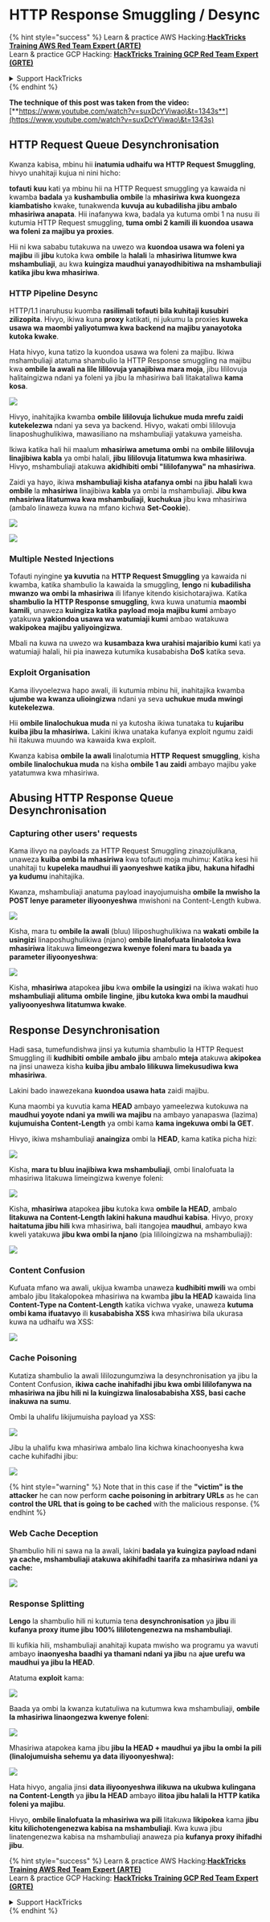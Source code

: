 # HTTP Response Smuggling / Desync

{% hint style="success" %}
Learn & practice AWS Hacking:<img src="/.gitbook/assets/arte.png" alt="" data-size="line">[**HackTricks Training AWS Red Team Expert (ARTE)**](https://training.hacktricks.xyz/courses/arte)<img src="/.gitbook/assets/arte.png" alt="" data-size="line">\
Learn & practice GCP Hacking: <img src="/.gitbook/assets/grte.png" alt="" data-size="line">[**HackTricks Training GCP Red Team Expert (GRTE)**<img src="/.gitbook/assets/grte.png" alt="" data-size="line">](https://training.hacktricks.xyz/courses/grte)

<details>

<summary>Support HackTricks</summary>

* Check the [**subscription plans**](https://github.com/sponsors/carlospolop)!
* **Join the** 💬 [**Discord group**](https://discord.gg/hRep4RUj7f) or the [**telegram group**](https://t.me/peass) or **follow** us on **Twitter** 🐦 [**@hacktricks\_live**](https://twitter.com/hacktricks\_live)**.**
* **Share hacking tricks by submitting PRs to the** [**HackTricks**](https://github.com/carlospolop/hacktricks) and [**HackTricks Cloud**](https://github.com/carlospolop/hacktricks-cloud) github repos.

</details>
{% endhint %}

**The technique of this post was taken from the video:** [**https://www.youtube.com/watch?v=suxDcYViwao\&t=1343s**](https://www.youtube.com/watch?v=suxDcYViwao\&t=1343s)

## HTTP Request Queue Desynchronisation

Kwanza kabisa, mbinu hii **inatumia udhaifu wa HTTP Request Smuggling**, hivyo unahitaji kujua ni nini hicho:

**tofauti** **kuu** kati ya mbinu hii na HTTP Request smuggling ya kawaida ni kwamba **badala** ya **kushambulia** **ombile** la **mhasiriwa** **kwa kuongeza kiambatisho** kwake, tunakwenda **kuvuja au kubadilisha jibu ambalo mhasiriwa anapata**. Hii inafanywa kwa, badala ya kutuma ombi 1 na nusu ili kutumia HTTP Request smuggling, **tuma ombi 2 kamili ili kuondoa usawa wa foleni za majibu ya proxies**.

Hii ni kwa sababu tutakuwa na uwezo wa **kuondoa usawa wa foleni ya majibu** ili **jibu** kutoka kwa **ombile** la **halali** la **mhasiriwa litumwe kwa mshambuliaji**, au kwa **kuingiza maudhui yanayodhibitiwa na mshambuliaji katika jibu kwa mhasiriwa**.

### HTTP Pipeline Desync

HTTP/1.1 inaruhusu kuomba **rasilimali tofauti bila kuhitaji kusubiri zilizopita**. Hivyo, ikiwa kuna **proxy** katikati, ni jukumu la proxies **kuweka usawa wa maombi yaliyotumwa kwa backend na majibu yanayotoka kutoka kwake**.

Hata hivyo, kuna tatizo la kuondoa usawa wa foleni za majibu. Ikiwa mshambuliaji atatuma shambulio la HTTP Response smuggling na majibu kwa **ombile la awali na lile lililovuja yanajibiwa mara moja**, jibu lililovuja halitaingizwa ndani ya foleni ya jibu la mhasiriwa bali litakataliwa **kama kosa**.

![](<../.gitbook/assets/image (633).png>)

Hivyo, inahitajika kwamba **ombile** **lililovuja** **lichukue muda mrefu zaidi kutekelezwa** ndani ya seva ya backend. Hivyo, wakati ombi lililovuja linaposhughulikiwa, mawasiliano na mshambuliaji yatakuwa yameisha.

Ikiwa katika hali hii maalum **mhasiriwa ametuma ombi** na **ombile lililovuja linajibiwa kabla** ya ombi halali, **jibu lililovuja litatumwa kwa mhasiriwa**. Hivyo, mshambuliaji atakuwa **akidhibiti ombi "lililofanywa" na mhasiriwa**.

Zaidi ya hayo, ikiwa **mshambuliaji kisha atafanya ombi** na **jibu halali** kwa **ombile** la **mhasiriwa** linajibiwa **kabla** ya ombi la mshambuliaji. **Jibu kwa mhasiriwa litatumwa kwa mshambuliaji**, **kuchukua** jibu kwa mhasiriwa (ambalo linaweza kuwa na mfano kichwa **Set-Cookie**).

![](<../.gitbook/assets/image (1020).png>)

![](<../.gitbook/assets/image (719).png>)

### Multiple Nested Injections

Tofauti nyingine **ya kuvutia** na **HTTP Request Smuggling** ya kawaida ni kwamba, katika shambulio la kawaida la smuggling, **lengo** ni **kubadilisha mwanzo wa ombi la mhasiriwa** ili lifanye kitendo kisichotarajiwa. Katika **shambulio la HTTP Response smuggling**, kwa kuwa unatumia **maombi kamili**, unaweza **kuingiza katika payload moja majibu kumi** ambayo yatakuwa **yakiondoa usawa wa watumiaji kumi** ambao watakuwa **wakipokea** **majibu yaliyoingizwa**.

Mbali na kuwa na uwezo wa **kusambaza kwa urahisi majaribio kumi** kati ya watumiaji halali, hii pia inaweza kutumika kusababisha **DoS** katika seva.

### Exploit Organisation

Kama ilivyoelezwa hapo awali, ili kutumia mbinu hii, inahitajika kwamba **ujumbe wa kwanza ulioingizwa** ndani ya seva **uchukue muda mwingi kutekelezwa**.

Hii **ombile linalochukua muda** ni ya kutosha ikiwa tunataka tu **kujaribu kuiba jibu la mhasiriwa.** Lakini ikiwa unataka kufanya exploit ngumu zaidi hii itakuwa muundo wa kawaida kwa exploit.

Kwanza kabisa **ombile la awali** linalotumia **HTTP** **Request** **smuggling**, kisha **ombile linalochukua muda** na kisha **ombile 1 au zaidi** ambayo majibu yake yatatumwa kwa mhasiriwa.

## Abusing HTTP Response Queue Desynchronisation

### Capturing other users' requests <a href="#capturing-other-users-requests" id="capturing-other-users-requests"></a>

Kama ilivyo na payloads za HTTP Request Smuggling zinazojulikana, unaweza **kuiba ombi la mhasiriwa** kwa tofauti moja muhimu: Katika kesi hii unahitaji tu **kupeleka maudhui ili yaonyeshwe katika jibu**, **hakuna hifadhi ya kudumu** inahitajika.

Kwanza, mshambuliaji anatuma payload inayojumuisha **ombile la mwisho la POST lenye parameter iliyoonyeshwa** mwishoni na Content-Length kubwa.

![](<../.gitbook/assets/image (1053).png>)

Kisha, mara tu **ombile la awali** (bluu) liliposhughulikiwa na **wakati** **ombile la usingizi** linaposhughulikiwa (njano) **ombile linalofuata linalotoka kwa mhasiriwa** litakuwa **limeongezwa kwenye foleni mara tu baada ya parameter iliyoonyeshwa**:

![](<../.gitbook/assets/image (794).png>)

Kisha, **mhasiriwa** atapokea **jibu** kwa **ombile la usingizi** na ikiwa wakati huo **mshambuliaji** **alituma** **ombile** **lingine**, **jibu kutoka kwa ombi la maudhui yaliyoonyeshwa litatumwa kwake**.

## Response Desynchronisation

Hadi sasa, tumefundishwa jinsi ya kutumia shambulio la HTTP Request Smuggling ili **kudhibiti** **ombile** **ambalo** **jibu** ambalo **mteja** atakuwa **akipokea** na jinsi unaweza kisha **kuiba jibu ambalo lilikuwa limekusudiwa kwa mhasiriwa**.

Lakini bado inawezekana **kuondoa usawa hata** zaidi majibu.

Kuna maombi ya kuvutia kama **HEAD** ambayo yameelezwa kutokuwa na **maudhui yoyote ndani ya mwili wa majibu** na ambayo yanapaswa (lazima) **kujumuisha Content-Length** ya ombi kama **kama ingekuwa ombi la GET**.

Hivyo, ikiwa mshambuliaji **anaingiza** ombi la **HEAD**, kama katika picha hizi:

![](<../.gitbook/assets/image (1107).png>)

Kisha, **mara tu bluu inajibiwa kwa mshambuliaji**, ombi linalofuata la mhasiriwa litakuwa limeingizwa kwenye foleni:

![](<../.gitbook/assets/image (999).png>)

Kisha, **mhasiriwa** atapokea **jibu** kutoka kwa **ombile la HEAD**, ambalo **litakuwa na Content-Length lakini hakuna maudhui kabisa**. Hivyo, proxy **haitatuma jibu hili** kwa mhasiriwa, bali itangojea **maudhui**, ambayo kwa kweli yatakuwa **jibu kwa ombi la njano** (pia lililoingizwa na mshambuliaji):

![](<../.gitbook/assets/image (735).png>)

### Content Confusion

Kufuata mfano wa awali, ukijua kwamba unaweza **kudhibiti mwili** wa ombi ambalo jibu litakalopokea mhasiriwa na kwamba **jibu la HEAD** kawaida lina **Content-Type na Content-Length** katika vichwa vyake, unaweza **kutuma ombi kama ifuatavyo** ili **kusababisha XSS** kwa mhasiriwa bila ukurasa kuwa na udhaifu wa XSS:

![](<../.gitbook/assets/image (688).png>)

### Cache Poisoning

Kutatiza shambulio la awali lililozungumziwa la desynchronisation ya jibu la Content Confusion, **ikiwa cache inahifadhi jibu kwa ombi lililofanywa na mhasiriwa na jibu hili ni la kuingizwa linalosababisha XSS, basi cache inakuwa na sumu**.

Ombi la uhalifu likijumuisha payload ya XSS:

![](<../.gitbook/assets/image (614).png>)

Jibu la uhalifu kwa mhasiriwa ambalo lina kichwa kinachoonyesha kwa cache kuhifadhi jibu:

![](<../.gitbook/assets/image (566).png>)

{% hint style="warning" %}
Note that in this case if the **"victim" is the attacker** he can now perform **cache poisoning in arbitrary URLs** as he can **control the URL that is going to be cached** with the malicious response.
{% endhint %}

### Web Cache Deception

Shambulio hili ni sawa na la awali, lakini **badala ya kuingiza payload ndani ya cache, mshambuliaji atakuwa akihifadhi taarifa za mhasiriwa ndani ya cache:**

![](<../.gitbook/assets/image (991).png>)

### Response Splitting

**Lengo** la shambulio hili ni kutumia tena **desynchronisation** ya **jibu** ili **kufanya proxy itume jibu 100% lililotengenezwa na mshambuliaji**.

Ili kufikia hili, mshambuliaji anahitaji kupata mwisho wa programu ya wavuti ambayo **inaonyesha baadhi ya thamani ndani ya jibu** na **ajue urefu wa maudhui ya jibu la HEAD**.

Atatuma **exploit** kama:

![](<../.gitbook/assets/image (911).png>)

Baada ya ombi la kwanza kutatuliwa na kutumwa kwa mshambuliaji, **ombile la mhasiriwa linaongezwa kwenye foleni**:

![](<../.gitbook/assets/image (737).png>)

Mhasiriwa atapokea kama jibu **jibu la HEAD + maudhui ya jibu la ombi la pili (linalojumuisha sehemu ya data iliyoonyeshwa):**

![](<../.gitbook/assets/image (356).png>)

Hata hivyo, angalia jinsi **data iliyoonyeshwa ilikuwa na ukubwa kulingana na Content-Length** ya **jibu la HEAD** ambayo **ilitoa jibu halali la HTTP katika foleni ya majibu**.

Hivyo, **ombile linalofuata la mhasiriwa wa pili** litakuwa **likipokea** kama **jibu kitu kilichotengenezwa kabisa na mshambuliaji**. Kwa kuwa jibu linatengenezwa kabisa na mshambuliaji anaweza pia **kufanya proxy ihifadhi jibu**.

{% hint style="success" %}
Learn & practice AWS Hacking:<img src="/.gitbook/assets/arte.png" alt="" data-size="line">[**HackTricks Training AWS Red Team Expert (ARTE)**](https://training.hacktricks.xyz/courses/arte)<img src="/.gitbook/assets/arte.png" alt="" data-size="line">\
Learn & practice GCP Hacking: <img src="/.gitbook/assets/grte.png" alt="" data-size="line">[**HackTricks Training GCP Red Team Expert (GRTE)**<img src="/.gitbook/assets/grte.png" alt="" data-size="line">](https://training.hacktricks.xyz/courses/grte)

<details>

<summary>Support HackTricks</summary>

* Check the [**subscription plans**](https://github.com/sponsors/carlospolop)!
* **Join the** 💬 [**Discord group**](https://discord.gg/hRep4RUj7f) or the [**telegram group**](https://t.me/peass) or **follow** us on **Twitter** 🐦 [**@hacktricks\_live**](https://twitter.com/hacktricks\_live)**.**
* **Share hacking tricks by submitting PRs to the** [**HackTricks**](https://github.com/carlospolop/hacktricks) and [**HackTricks Cloud**](https://github.com/carlospolop/hacktricks-cloud) github repos.

</details>
{% endhint %}
